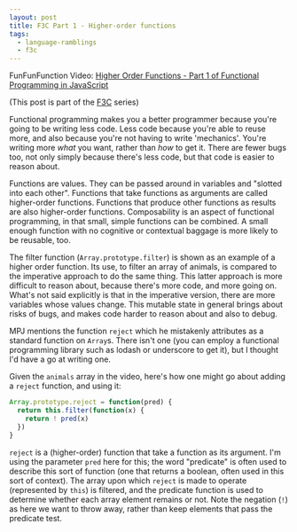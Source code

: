 ```yaml
---
layout: post
title: F3C Part 1 - Higher-order functions
tags:
  - language-ramblings
  - f3c
---
```

FunFunFunction Video: [Higher Order Functions - Part 1 of Functional Programming in JavaScript](https://www.youtube.com/watch?v=BMUiFMZr7vk&list=PL0zVEGEvSaeEd9hlmCXrk5yUyqUag-n84&index=1)

(This post is part of the [F3C](/f3c/) series)

Functional programming makes you a better programmer because you're going to be writing less code. Less code because you're able to reuse more, and also because you're not having to write 'mechanics'. You're writing more *what* you want, rather than *how* to get it. There are fewer bugs too, not only simply because there's less code, but that code is easier to reason about.

Functions are values. They can be passed around in variables and "slotted into each other". Functions that take functions as arguments are called higher-order functions. Functions that produce other functions as results are also higher-order functions. Composability is an aspect of functional programming, in that small, simple functions can be combined. A small enough function with no cognitive or contextual baggage is more likely to be reusable, too.

The filter function (`Array.prototype.filter`) is shown as an example of a higher order function. Its use, to filter an array of animals, is compared to the imperative approach to do the same thing. This latter approach is more difficult to reason about, because there's more code, and more going on. What's not said explicitly is that in the imperative version, there are more variables whose values change. This mutable state in general brings about risks of bugs, and makes code harder to reason about and also to debug.

MPJ mentions the function `reject` which he mistakenly attributes as a standard function on `Array`s. There isn't one (you can employ a functional programming library such as lodash or underscore to get it), but I thought I'd have a go at writing one.

Given the `animals` array in the video, here's how one might go about adding a `reject` function, and using it:

```javascript
Array.prototype.reject = function(pred) {
  return this.filter(function(x) {
    return ! pred(x)
  })
}
```

`reject` is a (higher-order) function that take a function as its argument. I'm using the parameter `pred` here for this; the word "predicate" is often used to describe this sort of function (one that returns a boolean, often used in this sort of context). The array upon which `reject` is made to operate (represented by `this`) is filtered, and the predicate function is used to determine whether each array element remains or not. Note the negation (`!`) as here we want to throw away, rather than keep elements that pass the predicate test.
